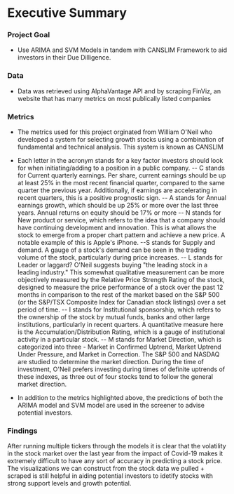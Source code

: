 # Executive Summary 

### Project Goal
- Use ARIMA and SVM Models in tandem with CANSLIM Framework to aid investors in their Due Dilligence.

### Data
- Data was retrieved using AlphaVantage API and by scraping FinViz, an website that has many metrics on most publically listed companies

### Metrics
- The metrics used for this project orginated from William O'Neil who developed a system for selecting growth stocks using a combination of fundamental and technical analysis. This system is known as CANSLIM
- Each letter in the acronym stands for a key factor investors should look for when initiating/adding to a position in a public company. 
-- C stands for Current quarterly earnings. Per share, current earnings should be up at least 25% in the most recent financial quarter, compared to the same quarter the previous year. Additionally, if earnings are accelerating in recent quarters, this is a positive prognostic sign.
-- A stands for Annual earnings growth, which should be up 25% or more over the last three years. Annual returns on equity should be 17% or more
-- N stands for New product or service, which refers to the idea that a company should have continuing development and innovation. This is what allows the stock to emerge from a proper chart pattern and achieve a new price. A notable example of this is Apple's iPhone.
--S stands for Supply and demand. A gauge of a stock's demand can be seen in the trading volume of the stock, particularly during price increases.
-- L stands for Leader or laggard? O'Neil suggests buying "the leading stock in a leading industry." This somewhat qualitative measurement can be more objectively measured by the Relative Price Strength Rating of the stock, designed to measure the price performance of a stock over the past 12 months in comparison to the rest of the market based on the S&P 500 (or the S&P/TSX Composite Index for Canadian stock listings) over a set period of time.
-- I stands for Institutional sponsorship, which refers to the ownership of the stock by mutual funds, banks and other large institutions, particularly in recent quarters. A quantitative measure here is the Accumulation/Distribution Rating, which is a gauge of institutional activity in a particular stock.
-- M stands for Market Direction, which is categorized into three - Market in Confirmed Uptrend, Market Uptrend Under Pressure, and Market in Correction. The S&P 500 and NASDAQ are studied to determine the market direction. During the time of investment, O'Neil prefers investing during times of definite uptrends of these indexes, as three out of four stocks tend to follow the general market direction.


- In addition to the metrics highlighted above, the predictions of both the ARIMA model and SVM model are used in the screener to advise potential investors. 


### Findings
After running multiple tickers through the models it is clear that the volatility in the stock market over the last year from the impact of Covid-19 makes it extremely difficult to have any sort of accuracy in predicting a stock price. The visualizations we can construct from the stock data we pulled + scraped is still helpful in aiding potential investors to idetify stocks with strong support levels and growth potential. 
